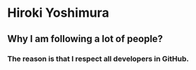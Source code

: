 # Hiroki Yoshimura
## Why I am following a lot of people?
### The reason is that I respect all developers in GitHub.
